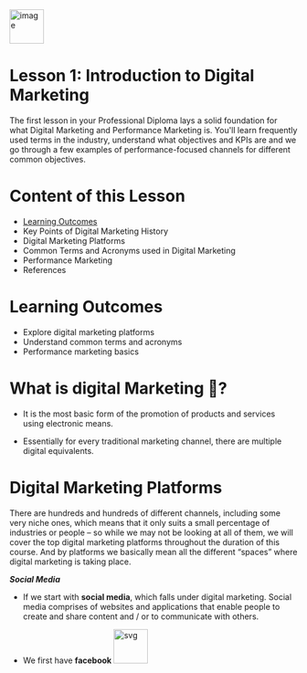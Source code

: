 <img src="https://opennuni.github.io/dit/img/k5vzrqrsbmqjth7qgmkt0ve7pvuk.png" alt="image" width="60" height="auto">

# Lesson 1: Introduction to Digital Marketing

The first lesson in your Professional Diploma lays a solid foundation for what Digital Marketing and Performance Marketing is. You'll learn frequently used terms in the industry, understand what objectives and KPIs are and we go through a few examples of performance-focused channels for different common objectives.

# Content of this Lesson

- [Learning Outcomes](#Learning-Outcomes)
- Key Points of Digital Marketing History 
- Digital Marketing Platforms 
- Common Terms and Acronyms used in Digital Marketing 
- Performance Marketing 
- References

# Learning Outcomes

- Explore digital marketing platforms 
- Understand common terms and acronyms 
- Performance marketing basics


# What is digital Marketing 🤔?

- It is the most basic form of the promotion of products and services using electronic means.

- Essentially for every traditional marketing channel, there are multiple digital equivalents.

# Digital Marketing Platforms

There are hundreds and hundreds of different channels, including some very niche ones, which means that it only suits a small percentage of industries or people – so while we may not be looking at all of them, we will cover the top digital marketing platforms throughout the duration of this course. And by platforms we basically mean all the different “spaces” where digital marketing is taking place. 

***Social Media***

- If we start with **social media**, which falls under digital marketing. Social media comprises of websites and applications that enable people to create and share content and / or to communicate with others.

- We first have **facebook** <img src="https://www.svgrepo.com/show/474322/facebook.svg" alt="svg" width="60" height="auto">